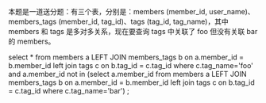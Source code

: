 本题是一道送分题：有三个表，分别是：members (member_id, user_name)、members_tags (member_id, tag_id)、tags (tag_id, tag_name)，其中 members 和 tags 是多对多关系，现在要查询 tags 中关联了 foo 但没有关联 bar 的 members。


select * from members a LEFT JOIN members_tags b on a.member_id = b.member_id left join tags c on b.tag_id = c.tag_id where  c.tag_name='foo' and a.member_id not in  (select a.member_id from members a LEFT JOIN members_tags b on a.member_id = b.member_id left join tags c on b.tag_id = c.tag_id where c.tag_name='bar') ;
